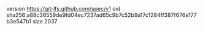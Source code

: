 version https://git-lfs.github.com/spec/v1
oid sha256:a88c36559de9fd04ec7237ad65c9b7c52b9a17c1284ff387f676e177b3e547b1
size 2037
